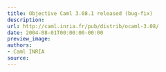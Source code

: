 ```yaml
---
title: Objective Caml 3.08.1 released (bug-fix)
description:
url: http://caml.inria.fr/pub/distrib/ocaml-3.08/
date: 2004-08-01T00:00:00-00:00
preview_image:
authors:
- Caml INRIA
source:
---
```




